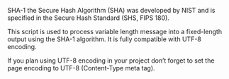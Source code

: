 SHA-1 the Secure Hash Algorithm (SHA) was developed by NIST and is specified in the Secure Hash Standard (SHS, FIPS 180).

This script is used to process variable length message into a fixed-length output using the SHA-1 algorithm. It is fully compatible with UTF-8 encoding.

If you plan using UTF-8 encoding in your project don’t forget to set the page encoding to UTF-8 (Content-Type meta tag).
